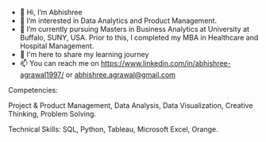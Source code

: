 - 👋 Hi, I’m Abhishree
- 👀 I’m interested in Data Analytics and Product Management. 
- 🌱 I’m currently pursuing Masters in Business Analytics at University at Buffalo, SUNY, USA. Prior to this, I completed my MBA in Healthcare and Hospital Management.
- 💞️ I'm here to share my learning journey 
- 📫 You can reach me on https://www.linkedin.com/in/abhishree-agrawal1997/ or abhishree.agrawal@gmail.com
<!---
abhishreeagrawal/abhishreeagrawal is a ✨ special ✨ repository because its `README.md` (this file) appears on your GitHub profile.
You can click the Preview link to take a look at your changes.
--->

Competencies:

Project & Product Management,
Data Analysis,
Data Visualization,
Creative Thinking,
Problem Solving.

Technical Skills:
SQL,
Python,
Tableau,
Microsoft Excel,
Orange.
